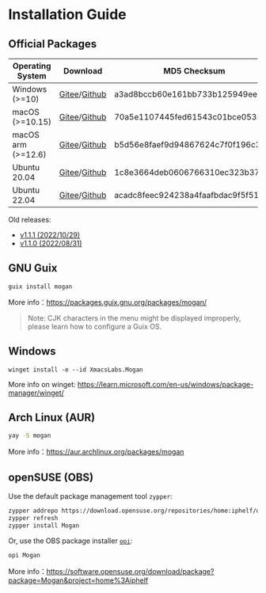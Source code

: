 # Installation Guide
## Official Packages
| Operating System | Download | MD5 Checksum|
|-------|-----|--------|
| Windows (>=10)| [Gitee](https://gitee.com/XmacsLabs/mogan/attach_files/1370402/download)/[Github](https://github.com/XmacsLabs/mogan/releases/download/v1.1.2/Mogan-v1.1.2-64bit-installer.exe) | a3ad8bccb60e161bb733b125949eeadd |
| macOS (>=10.15) | [Gitee](https://gitee.com/XmacsLabs/mogan/attach_files/1370400/download)/[Github](https://github.com/XmacsLabs/mogan/releases/download/v1.1.2/Mogan_v1.1.2.dmg) | 70a5e1107445fed61543c01bce053224 |
| macOS arm (>=12.6) | [Gitee](https://gitee.com/XmacsLabs/mogan/attach_files/1370409/download)/[Github](https://github.com/XmacsLabs/mogan/releases/download/v1.1.2/Mogan_arm_v1.1.2.dmg) | b5d56e8faef9d94867624c7f0f196c32 |
| Ubuntu 20.04 | [Gitee](https://gitee.com/XmacsLabs/mogan/attach_files/1370401/download)/[Github](https://github.com/XmacsLabs/mogan/releases/download/v1.1.2/mogan-v1.1.2-ubuntu20.04.deb) | 1c8e3664deb0606766310ec323b3777e |
| Ubuntu 22.04 | [Gitee](https://gitee.com/XmacsLabs/mogan/attach_files/1370403/download)/[Github](https://github.com/XmacsLabs/mogan/releases/download/v1.1.2/mogan-v1.1.2-ubuntu22.04.deb) | acadc8feec924238a4faafbdac9f5f51 |

Old releases:
+ [v1.1.1 (2022/10/29)](https://github.com/XmacsLabs/mogan/releases/tag/v1.1.1)
+ [v1.1.0 (2022/08/31)](https://github.com/XmacsLabs/mogan/releases/tag/v1.1.0)

## GNU Guix
```
guix install mogan
```
More info：https://packages.guix.gnu.org/packages/mogan/

> Note: CJK characters in the menu might be displayed improperly, please learn how to configure a Guix OS.

## Windows
```
winget install -e --id XmacsLabs.Mogan
```
More info on winget: https://learn.microsoft.com/en-us/windows/package-manager/winget/

## Arch Linux (AUR)
```bash
yay -S mogan
```
More info：https://aur.archlinux.org/packages/mogan

## openSUSE (OBS)

Use the default package management tool `zypper`:

```bash
zypper addrepo https://download.opensuse.org/repositories/home:iphelf/openSUSE_Tumbleweed/home:iphelf.repo
zypper refresh
zypper install Mogan
```

Or, use the OBS package installer [`opi`](https://software.opensuse.org/package/opi):

```bash
opi Mogan
```

More info：https://software.opensuse.org/download/package?package=Mogan&project=home%3Aiphelf
